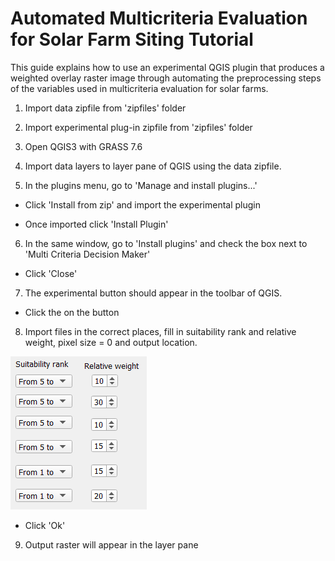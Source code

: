 # Automated Multicriteria Evaluation for Solar Farm Siting Tutorial

This guide explains how to use an experimental QGIS plugin that produces a weighted overlay raster image through automating the preprocessing steps of the variables used in multicriteria evaluation for solar farms.

1. Import data zipfile from 'zipfiles' folder

2. Import experimental plug-in zipfile from 'zipfiles' folder

3. Open QGIS3 with GRASS 7.6

4. Import data layers to layer pane of QGIS using the data zipfile.

5. In the plugins menu, go to 'Manage and install plugins...'

- Click 'Install from zip' and import the experimental plugin

- Once imported click 'Install Plugin'

6. In the same window, go to 'Install plugins' and check the box next to 'Multi Criteria Decision Maker'

- Click 'Close'

7. The experimental button should appear in the toolbar of QGIS.

- Click the on the button

8. Import files in the correct places, fill in suitability rank and relative weight, pixel size = 0 and output location.

  ![Figure 1](/images/scoresweights.PNG "Scores and Weights")

- Click 'Ok'

9. Output raster will appear in the layer pane
